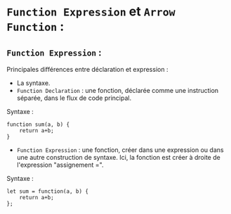 # `Function Expression` et `Arrow Function` :

## `Function Expression` :

Principales différences entre déclaration et expression :

- La syntaxe.
- `Function Declaration` : une fonction, déclarée comme une instruction séparée, dans le flux de code principal.

Syntaxe :

```
function sum(a, b) {
    return a+b;
}
```

- `Function Expression` : une fonction, créer dans une expression ou dans une autre construction de syntaxe. Ici, la fonction est créer à droite de l'expression "assignement =".

Syntaxe :

```
let sum = function(a, b) {
    return a+b;
};
```
